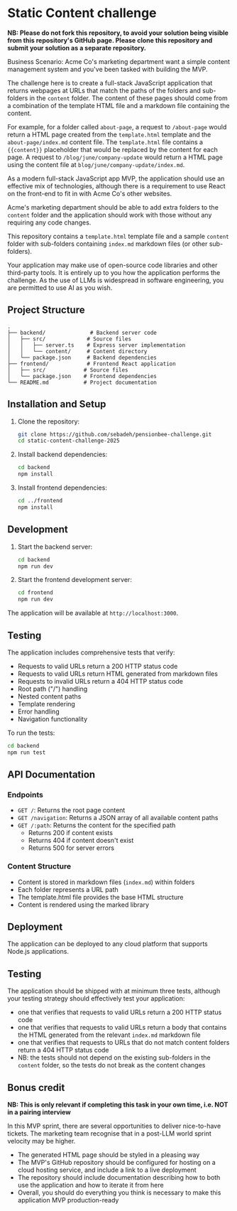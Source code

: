 # Static Content challenge

**NB: Please do not fork this repository, to avoid your solution being visible from this repository's GitHub page. Please clone this repository and submit your solution as a separate repository.**

Business Scenario: Acme Co's marketing department want a simple content management system and you've been tasked with building the MVP.

The challenge here is to create a full-stack JavaScript application that returns webpages at URLs that match the paths of the folders and sub-folders in the `content` folder. The content of these pages should come from a combination of the template HTML file and a markdown file containing the content.

For example, for a folder called `about-page`, a request to `/about-page` would return a HTML page created from the `template.html` template and the `about-page/index.md` content file. The `template.html` file contains a `{{content}}` placeholder that would be replaced by the content for each page. A request to `/blog/june/company-update` would return a HTML page using the content file at `blog/june/company-update/index.md`.

As a modern full-stack JavaScript app MVP, the application should use an effective mix of technologies, although there is a requirement to use React on the front-end to fit in with Acme Co's other websites.

Acme's marketing department should be able to add extra folders to the `content` folder and the application should work with those without any requiring any code changes.

This repository contains a `template.html` template file and a sample `content` folder with sub-folders containing `index.md` markdown files (or other sub-folders).

Your application may make use of open-source code libraries and other third-party tools. It is entirely up to you how the application performs the challenge. As the use of LLMs is widespread in software engineering, you are permitted to use AI as you wish.

## Project Structure

```
.
├── backend/              # Backend server code
│   ├── src/             # Source files
│   │   ├── server.ts    # Express server implementation
│   │   └── content/     # Content directory
│   └── package.json     # Backend dependencies
├── frontend/            # Frontend React application
│   ├── src/            # Source files
│   └── package.json    # Frontend dependencies
└── README.md           # Project documentation
```

## Installation and Setup

1. Clone the repository:

   ```bash
   git clone https://github.com/sebadeh/pensionbee-challenge.git
   cd static-content-challenge-2025
   ```

2. Install backend dependencies:

   ```bash
   cd backend
   npm install
   ```

3. Install frontend dependencies:
   ```bash
   cd ../frontend
   npm install
   ```

## Development

1. Start the backend server:

   ```bash
   cd backend
   npm run dev
   ```

2. Start the frontend development server:
   ```bash
   cd frontend
   npm run dev
   ```

The application will be available at `http://localhost:3000`.

## Testing

The application includes comprehensive tests that verify:

- Requests to valid URLs return a 200 HTTP status code
- Requests to valid URLs return HTML generated from markdown files
- Requests to invalid URLs return a 404 HTTP status code
- Root path ("/") handling
- Nested content paths
- Template rendering
- Error handling
- Navigation functionality

To run the tests:

```bash
cd backend
npm run test
```

## API Documentation

### Endpoints

- `GET /`: Returns the root page content
- `GET /navigation`: Returns a JSON array of all available content paths
- `GET /:path`: Returns the content for the specified path
  - Returns 200 if content exists
  - Returns 404 if content doesn't exist
  - Returns 500 for server errors

### Content Structure

- Content is stored in markdown files (`index.md`) within folders
- Each folder represents a URL path
- The template.html file provides the base HTML structure
- Content is rendered using the marked library

## Deployment

The application can be deployed to any cloud platform that supports Node.js applications.

## Testing

The application should be shipped with at minimum three tests, although your testing strategy should effectively test your application:

- one that verifies that requests to valid URLs return a 200 HTTP status code
- one that verifies that requests to valid URLs return a body that contains the HTML generated from the relevant `index.md` markdown file
- one that verifies that requests to URLs that do not match content folders return a 404 HTTP status code
- NB: the tests should not depend on the existing sub-folders in the `content` folder, so the tests do not break as the content changes

## Bonus credit

**NB: This is only relevant if completing this task in your own time, i.e. NOT in a pairing interview**

In this MVP sprint, there are several opportunities to deliver nice-to-have tickets. The marketing team recognise that in a post-LLM world sprint velocity may be higher.

- The generated HTML page should be styled in a pleasing way
- The MVP's GitHub repository should be configured for hosting on a cloud hosting service, and include a link to a live deployment
- The repository should include documentation describing how to both use the application and how to iterate it from here
- Overall, you should do everything you think is necessary to make this application MVP production-ready
